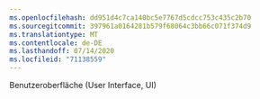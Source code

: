 ```yaml
---
ms.openlocfilehash: dd951d4c7ca140bc5e7767d5cdcc753c435c2b70
ms.sourcegitcommit: 397961a0164281b579f68064c3bb66c071f374d9
ms.translationtype: MT
ms.contentlocale: de-DE
ms.lasthandoff: 07/14/2020
ms.locfileid: "71138559"
---
```

Benutzeroberfläche (User Interface, UI)